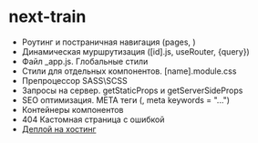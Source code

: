 # next-train
- Роутинг и постраничная навигация (pages, <Link>)
- Динамическая муршрутизация ([id].js, useRouter, {query})
- Файл _app.js. Глобальные стили
- Стили для отдельных компонентов. [name].module.css
- Препроцессор SASS\SCSS
- Запросы на сервер. getStaticProps и getServerSideProps
- SEO оптимизация. META теги (<Head>, meta keywords = "...")
- Контейнеры компонентов
- 404 Кастомная страница с ошибкой
- [Деплой на хостинг](https://next-train-sigma.vercel.app/)
